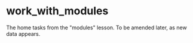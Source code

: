 # work_with_modules
The home tasks from the "modules" lesson. To be amended later, as new data appears.
